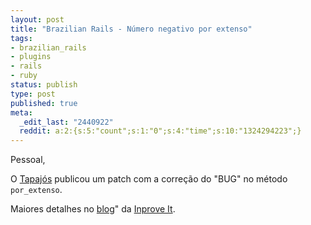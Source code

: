 ```yaml
---
layout: post
title: "Brazilian Rails - Número negativo por extenso"
tags:
- brazilian_rails
- plugins
- rails
- ruby
status: publish
type: post
published: true
meta:
  _edit_last: "2440922"
  reddit: a:2:{s:5:"count";s:1:"0";s:4:"time";s:10:"1324294223";}
---
```

Pessoal,

O [Tapajós](http://twitter.com/tapajos) publicou um patch com a correção do "BUG" no método <code>por_extenso</code>.

Maiores detalhes no [blog](http://blog.improveit.com.br/articles/2007/12/27/bug-no-brazilian-rails-corrigido)" da [Inprove It](http://www.improveit.com.br/).
